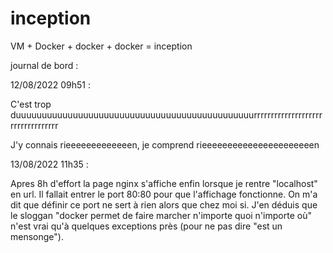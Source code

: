 # inception
VM + Docker + docker + docker = inception

journal de bord :

12/08/2022 09h51 :

C'est trop duuuuuuuuuuuuuuuuuuuuuuuuuuuuuuuuuuuuuuuuuuuuuurrrrrrrrrrrrrrrrrrrrrrrrrrrrrrrrrr

J'y connais rieeeeeeeeeeeeen, je comprend rieeeeeeeeeeeeeeeeeeeeeen

13/08/2022 11h35 :

Apres 8h d'effort la page nginx s'affiche enfin lorsque je rentre "localhost" en url.
Il fallait entrer le port 80:80 pour que l'affichage fonctionne. On m'a dit que définir ce port ne sert à rien alors que chez moi si. J'en déduis que le sloggan "docker permet de faire marcher n'importe quoi n'importe où" n'est vrai qu'à quelques exceptions près (pour ne pas dire "est un mensonge").
